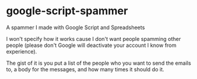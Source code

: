 # google-script-spammer
A spammer I made with Google Script and Spreadsheets

I won't specify how it works cause I don't want people spamming other people (please don't Google will deactivate your account I know from experience).

The gist of it is you put a list of the people who you want to send the emails to, a body for the messages, and how many times it should do it.
